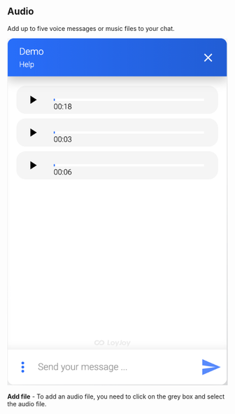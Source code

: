 ## Audio

Add up to five voice messages or music files to your chat.

![audio_demo](audio_demo.png)

**Add file** - To add an audio file, you need to click on the grey box and select the audio file.
